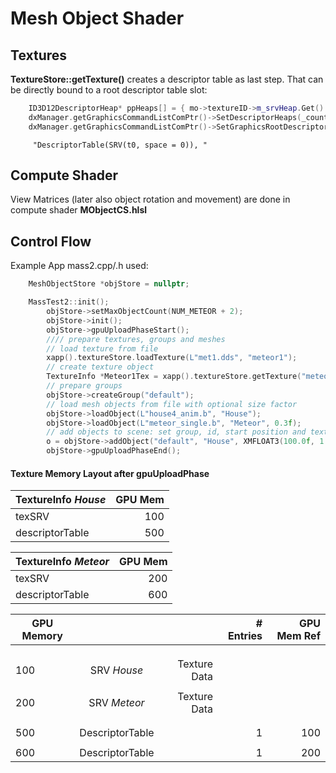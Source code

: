 # Mesh Object Shader

## Textures

**TextureStore::getTexture()** creates a descriptor table as last step. That can be directly bound to a root descriptor table slot:

```C++
	ID3D12DescriptorHeap* ppHeaps[] = { mo->textureID->m_srvHeap.Get() };
	dxManager.getGraphicsCommandListComPtr()->SetDescriptorHeaps(_countof(ppHeaps), ppHeaps);
	dxManager.getGraphicsCommandListComPtr()->SetGraphicsRootDescriptorTable(1, mo->textureID->descriptorTable);
```
```
	 "DescriptorTable(SRV(t0, space = 0)), "
```

## Compute Shader

View Matrices (later also object rotation and movement) are done in compute shader **MObjectCS.hlsl**

## Control Flow

Example App mass2.cpp/.h used:

```C++
	MeshObjectStore *objStore = nullptr;
```


```C++
	MassTest2::init();
        objStore->setMaxObjectCount(NUM_METEOR + 2);
        objStore->init();
        objStore->gpuUploadPhaseStart();
        //// prepare textures, groups and meshes
        // load texture from file
        xapp().textureStore.loadTexture(L"met1.dds", "meteor1");
        // create texture object
        TextureInfo *Meteor1Tex = xapp().textureStore.getTexture("meteor1");
        // prepare groups
        objStore->createGroup("default");
        // load mesh objects from file with optional size factor
        objStore->loadObject(L"house4_anim.b", "House");
        objStore->loadObject(L"meteor_single.b", "Meteor", 0.3f);
        // add objects to scene: set group, id, start position and texture
        o = objStore->addObject("default", "House", XMFLOAT3(100.0f, 1.0f, 1.0f), Meteor1Tex);
        objStore->gpuUploadPhaseEnd();
```
#### Texture Memory Layout after gpuUploadPhase

| TextureInfo *House*   |  GPU Mem   |
| ------------- | -----:|
| texSRV      |  100 |
| descriptorTable      |    500 |

| TextureInfo *Meteor*   |  GPU Mem   |
| ------------- | -----:|
| texSRV      |  200 |
| descriptorTable      |    600 |


| GPU Memory   |               |       | # Entries|GPU Mem Ref
| -------------|:-------------:| -----:| --------:|--:
||||
||||
||||
| 100      | SRV *House*      |   Texture Data |
||||
| 200      | SRV *Meteor*      |   Texture Data |
||||
||||
| 500      | DescriptorTable      ||  1|100
||||
| 600      | DescriptorTable      ||  1|200


<!---

| Tables        | Are           | Cool  |
| ------------- |-------------:| -----:|
| col 3 is      | right-aligned | $1600 |
| col 2 is      | centered      |   $12 |
| zebra stripes | are neat      |    $1 |

Markdown | Less | Pretty
--- | --- | ---
*Still* | `renders` | **nicely**
1 | 2 | 3

-->
